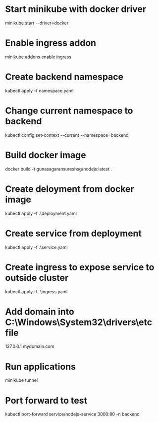 # Start minikube with docker driver
minikube start --driver=docker

# Enable ingress addon
minikube addons enable ingress

# Create backend namespace
kubectl apply -f namespace.yaml

# Change current namespace to backend
kubectl config set-context --current --namespace=backend

# Build docker image
docker build -t gunasagaransureshsg/nodejs:latest .

# Create deloyment from docker image
kubectl apply -f .\deployment.yaml

# Create service from deployment
kubectl apply -f .\service.yaml

# Create ingress to expose service to outside cluster
kubectl apply -f .\ingress.yaml

# Add domain into C:\Windows\System32\drivers\etc file
127.0.0.1 mydomain.com

# Run applications
minikube tunnel

# Port forward to test
kubectl port-forward service/nodejs-service 3000:80 -n backend

